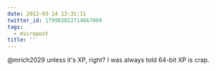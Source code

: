```yaml
---
date: 2012-03-14 13:31:11
twitter_id: 179983022714667009
tags:
  - micropost
title: ''
---
```


@mrich2029 unless it's XP, right? I was always told 64-bit XP is crap.
